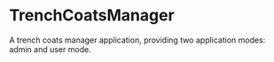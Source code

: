 # TrenchCoatsManager
 A trench coats manager application, providing two application modes: admin and user mode.
